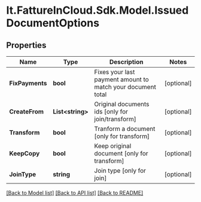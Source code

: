 # It.FattureInCloud.Sdk.Model.IssuedDocumentOptions

## Properties

Name | Type | Description | Notes
------------ | ------------- | ------------- | -------------
**FixPayments** | **bool** | Fixes your last payment amount to match your document total | [optional] 
**CreateFrom** | **List&lt;string&gt;** | Original documents ids [only for join/transform] | [optional] 
**Transform** | **bool** | Tranform a document [only for transform] | [optional] 
**KeepCopy** | **bool** | Keep original document [only for transform] | [optional] 
**JoinType** | **string** | Join type [only for join] | [optional] 

[[Back to Model list]](../../README.md#documentation-for-models) [[Back to API list]](../../README.md#documentation-for-api-endpoints) [[Back to README]](../../README.md)

